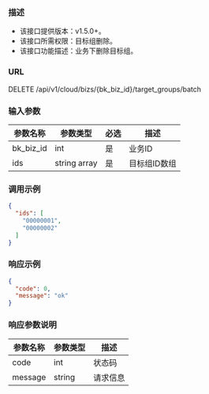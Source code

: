 ### 描述

- 该接口提供版本：v1.5.0+。
- 该接口所需权限：目标组删除。
- 该接口功能描述：业务下删除目标组。

### URL

DELETE /api/v1/cloud/bizs/{bk_biz_id}/target_groups/batch

### 输入参数

| 参数名称   | 参数类型       | 必选 | 描述        |
|-----------|--------------|------|------------|
| bk_biz_id | int          | 是   | 业务ID      |
| ids       | string array | 是   | 目标组ID数组 |

### 调用示例

```json
{
  "ids": [
    "00000001",
    "00000002"
  ]
}
```

### 响应示例

```json
{
  "code": 0,
  "message": "ok"
}
```

### 响应参数说明

| 参数名称 | 参数类型 | 描述    |
|---------|--------|---------|
| code    | int    | 状态码   |
| message | string | 请求信息 |
